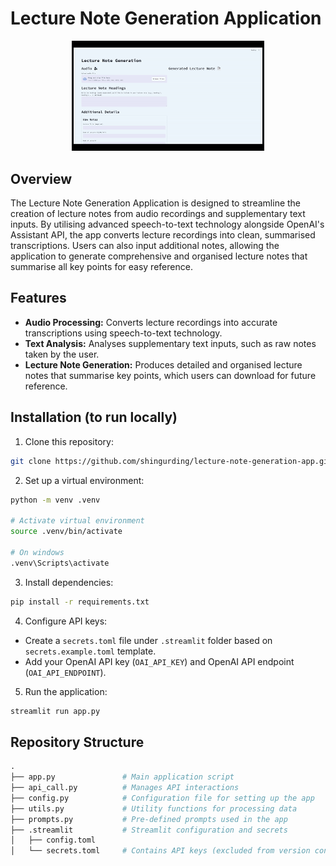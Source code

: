 # Lecture Note Generation Application

<p align="center">
    <img src="demo/lecture-note-generation-demo.gif" alt="Gif 1" width="60%" style="border: 3px solid black">
</p>

## Overview

The Lecture Note Generation Application is designed to streamline the creation of lecture notes from audio recordings and supplementary text inputs. By utilising advanced speech-to-text technology alongside OpenAI's Assistant API, the app converts lecture recordings into clean, summarised transcriptions. Users can also input additional notes, allowing the application to generate comprehensive and organised lecture notes that summarise all key points for easy reference.

## Features

- **Audio Processing:** Converts lecture recordings into accurate transcriptions using speech-to-text technology.
- **Text Analysis:** Analyses supplementary text inputs, such as raw notes taken by the user.
- **Lecture Note Generation:** Produces detailed and organised lecture notes that summarise key points, which users can download for future reference.

## Installation (to run locally)

1. Clone this repository:
```bash
git clone https://github.com/shingurding/lecture-note-generation-app.git
```

2. Set up a virtual environment:
```bash
python -m venv .venv

# Activate virtual environment
source .venv/bin/activate

# On windows
.venv\Scripts\activate
```

3. Install dependencies:
```bash
pip install -r requirements.txt
```

4. Configure API keys:
- Create a `secrets.toml` file under `.streamlit` folder based on `secrets.example.toml` template.
- Add your OpenAI API key (`OAI_API_KEY`) and OpenAI API endpoint (`OAI_API_ENDPOINT`).

5. Run the application:
```bash
streamlit run app.py
```

## Repository Structure
```graphql
.
├── app.py               # Main application script
├── api_call.py          # Manages API interactions
├── config.py            # Configuration file for setting up the app
├── utils.py             # Utility functions for processing data
├── prompts.py           # Pre-defined prompts used in the app
├── .streamlit           # Streamlit configuration and secrets
│   ├── config.toml
│   └── secrets.toml     # Contains API keys (excluded from version control)
```